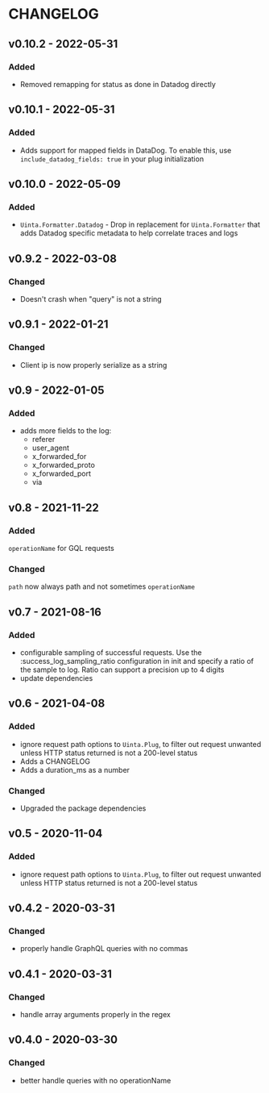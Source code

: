  # CHANGELOG

 ## v0.10.2 - 2022-05-31

### Added
* Removed remapping for status as done in Datadog directly

 ## v0.10.1 - 2022-05-31

### Added
* Adds support for mapped fields in DataDog. To enable this, use `include_datadog_fields: true` in your plug initialization

## v0.10.0 - 2022-05-09

### Added
* `Uinta.Formatter.Datadog` - Drop in replacement for `Uinta.Formatter` that adds Datadog specific metadata to help correlate traces and logs

## v0.9.2 - 2022-03-08

### Changed
* Doesn't crash when "query" is not a string

 ## v0.9.1 - 2022-01-21

### Changed
   * Client ip is now properly serialize as a string

 ## v0.9 - 2022-01-05

### Added
* adds more fields to the log:
  * referer
  * user_agent
  * x_forwarded_for
  * x_forwarded_proto
  * x_forwarded_port
  * via


## v0.8 - 2021-11-22

### Added
`operationName` for GQL requests

### Changed
`path` now always path and not sometimes `operationName`


## v0.7 - 2021-08-16

### Added

* configurable sampling of successful requests. Use the :success_log_sampling_ratio configuration in init and specify a ratio of the sample to log. Ratio can support a precision up to 4 digits
* update dependencies
## v0.6 - 2021-04-08

### Added

* ignore request path options to `Uinta.Plug`, to filter out request unwanted unless HTTP status returned
is not a 200-level status
* Adds a CHANGELOG
* Adds a duration_ms as a number

### Changed

* Upgraded the package dependencies


## v0.5 - 2020-11-04

### Added
* ignore request path options to `Uinta.Plug`, to filter out request unwanted unless HTTP status returned
is not a 200-level status


## v0.4.2 - 2020-03-31

### Changed

* properly handle GraphQL queries with no commas


## v0.4.1 - 2020-03-31

### Changed

* handle array arguments properly in the regex


## v0.4.0 - 2020-03-30

### Changed

* better handle queries with no operationName
